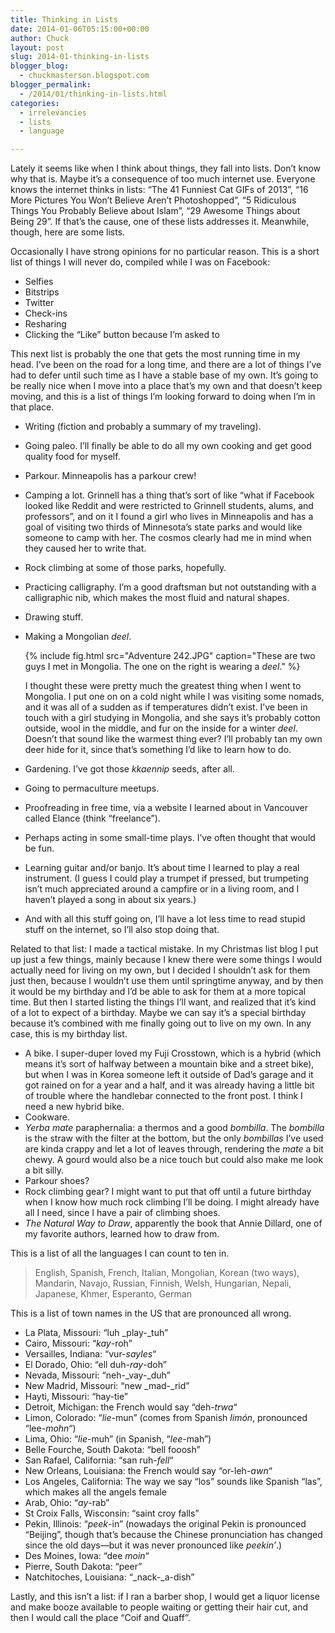 ```yaml
---
title: Thinking in Lists
date: 2014-01-06T05:15:00+00:00
author: Chuck
layout: post
slug: 2014-01-thinking-in-lists
blogger_blog:
  - chuckmasterson.blogspot.com
blogger_permalink:
  - /2014/01/thinking-in-lists.html
categories:
  - irrelevancies
  - lists
  - language

---
```


Lately it seems like when I think about things, they fall into lists.
Don’t know why that is. Maybe it’s a consequence of too much
internet use. Everyone knows the internet thinks in lists: “The 41
Funniest Cat GIFs of 2013”, “16 More Pictures You Won’t
Believe Aren’t Photoshopped”, “5 Ridiculous Things You
Probably Believe about Islam”, “29 Awesome Things about Being
29”. If that’s the cause, one of these lists addresses it.
Meanwhile, though, here are some lists. 

Occasionally I have strong opinions for no particular reason. This is a short
list of things I will never do, compiled while I was on Facebook: 

*   Selfies
*   Bitstrips
*   Twitter
*   Check-ins
*   Resharing
*   Clicking the “Like” button because I’m asked to

This next list is probably the one that gets the most running time in my head.
I’ve been on the road for a long time, and there are a lot of things
I’ve had to defer until such time as I have a stable base of my own.
It’s going to be really nice when I move into a place that’s my own
and that doesn’t keep moving, and this is a list of things I’m
looking forward to doing when I’m in that place. 

* Writing (fiction and probably a summary of my traveling).
* Going paleo. I’ll finally be able to do all my own cooking and get good
  quality food for myself. 
* Parkour. Minneapolis has a parkour crew!
* Camping a lot. Grinnell has a thing that’s sort of like “what if Facebook
  looked like Reddit and were restricted to Grinnell students, alums, and
  professors”, and on it I found a girl who lives in Minneapolis and has a goal
  of visiting two thirds of Minnesota’s state parks and would like someone to
  camp with her. The cosmos clearly had me in mind when they caused her to
  write that.
* Rock climbing at some of those parks, hopefully.
* Practicing calligraphy. I’m a good draftsman but not outstanding with a
  calligraphic nib, which makes the most fluid and natural shapes.
* Drawing stuff. 
* Making a Mongolian _deel_.

  {% include fig.html src="Adventure 242.JPG" caption="These are two guys I
  met in Mongolia. The one on the right is wearing a *deel*." %}

  I thought these were pretty much the greatest thing when I went to Mongolia.
  I put one on on a cold night while I was visiting some nomads, and it was all
  of a sudden as if temperatures didn’t exist. I’ve been in touch
  with a girl studying in Mongolia, and she says it’s probably cotton
  outside, wool in the middle, and fur on the inside for a winter *deel*.
  Doesn’t that sound like the warmest thing ever? I’ll probably tan
  my own deer hide for it, since that’s something I’d like to learn
  how to do. 

* Gardening. I’ve got those _kkaennip_ seeds, after all.
* Going to permaculture meetups.
* Proofreading in free time, via a website I learned about in Vancouver called
  Elance (think “freelance”). 
* Perhaps acting in some small-time plays. I’ve often thought that would be
  fun.
* Learning guitar and/or banjo. It’s about time I learned to play a real
  instrument. (I guess I could play a trumpet if pressed, but trumpeting isn’t
  much appreciated around a campfire or in a living room, and I haven’t played
  a song in about six years.)
* And with all this stuff going on, I’ll have a lot less time to read stupid
  stuff on the internet, so I’ll also stop doing that.

Related to that list: I made a tactical mistake. In my Christmas list blog I
put up just a few things, mainly because I knew there were some things I would
actually need for living on my own, but I decided I shouldn’t ask for
them just then, because I wouldn’t use them until springtime anyway, and
by then it would be my birthday and I’d be able to ask for them at a more
topical time. But then I started listing the things I’ll want, and
realized that it’s kind of a lot to expect of a birthday. Maybe we can
say it’s a special birthday because it’s combined with me finally
going out to live on my own. In any case, this is my birthday list.


*   A bike. I super-duper loved my Fuji Crosstown, which is a hybrid (which
    means it’s sort of halfway between a mountain bike and a street bike), but
    when I was in Korea someone left it outside of Dad’s garage and it got
    rained on for a year and a half, and it was already having a little bit of
    trouble where the handlebar connected to the front post. I think I need a
    new hybrid bike.
*   Cookware.
*   _Yerba mate_ paraphernalia: a thermos and a good _bombilla_. The _bombilla_
    is the straw with the filter at the bottom, but the only _bombillas_ I’ve
    used are kinda crappy and let a lot of leaves through, rendering the _mate_
    a bit chewy. A gourd would also be a nice touch but could also make me look
    a bit silly.
*   Parkour shoes?
*   Rock climbing gear? I might want to put that off until a future birthday
    when I know how much rock climbing I’ll be doing. I might already have all
    I need, since I have a pair of climbing shoes.
*   _The Natural Way to Draw_, apparently the book that Annie Dillard, one of
    my favorite authors, learned how to draw from.

This is a list of all the languages I can count to ten in.

> English, Spanish, French, Italian, Mongolian, Korean (two ways), Mandarin,
> Navajo, Russian, Finnish, Welsh, Hungarian, Nepali, Japanese, Khmer,
> Esperanto, German

This is a list of town names in the US that are pronounced all wrong.

*   La Plata, Missouri: “luh _play-_tuh”
*   Cairo, Missouri: “_kay_-roh”
*   Versailles, Indiana: “vur-_sayles_“
*   El Dorado, Ohio: “ell duh-_ray_-doh”
*   Nevada, Missouri: “neh-_vay-_duh”
*   New Madrid, Missouri: “new _mad-_rid”
*   Hayti, Missouri: “hay-tie”
*   Detroit, Michigan: the French would say “deh-_trwa_“
*   Limon, Colorado: “_lie_-mun” (comes from Spanish _limón_, pronounced
    “lee-_mohn_“)
*   Lima, Ohio: “_lie_-muh” (in Spanish, “_lee_-mah”)
*   Belle Fourche, South Dakota: “bell fooosh”
*   San Rafael, California: “san ruh-_fell_“
*   New Orleans, Louisiana: the French would say “or-leh-_awn_“
*   Los Angeles, California: The way we say “los” sounds like Spanish “las”,
    which makes all the angels female
*   Arab, Ohio: “_ay_-rab”
*   St Croix Falls, Wisconsin: “saint croy falls”
*   Pekin, Illinois: “_peek_-in” (nowadays the original Pekin is pronounced
    “Beijing”, though that’s because the Chinese pronunciation has changed
    since the old days—but it was never pronounced like _peekin’_.)
*   Des Moines, Iowa: “dee _moin_“
*   Pierre, South Dakota: “peer”
*   Natchitoches, Louisiana: “_nack-_a-dish”

Lastly, and this isn’t a list: if I ran a barber shop, I would get a
liquor license and make booze available to people waiting or getting their hair
cut, and then I would call the place “Coif and Quaff”.
